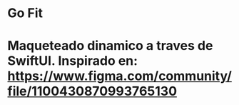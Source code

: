 # Go Fit 
# Maqueteado dinamico a traves de SwiftUI. Inspirado en: https://www.figma.com/community/file/1100430870993765130
